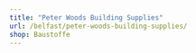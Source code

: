 ```yaml
---
title: "Peter Woods Building Supplies"
url: /belfast/peter-woods-building-supplies/
shop: Baustoffe
---
```

